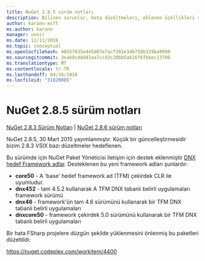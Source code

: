 ```yaml
---
title: NuGet 2.8.5 sürüm notları
description: Bilinen sorunlar, hata düzeltmeleri, eklenen özellikleri ve dcr NuGet 2.8.5 dahil etmek için sürüm notları.
author: karann-msft
ms.author: karann
manager: unnir
ms.date: 11/11/2016
ms.topic: conceptual
ms.openlocfilehash: 40557035e445d07e7acf301e34b750b329ba9990
ms.sourcegitcommit: 3eab9c4dd41ea7ccd2c28bb5ab16f6fbbec13708
ms.translationtype: MT
ms.contentlocale: tr-TR
ms.lasthandoff: 04/26/2018
ms.locfileid: "31820085"
---
```

# <a name="nuget-285-release-notes"></a>NuGet 2.8.5 sürüm notları

[NuGet 2.8.3 Sürüm Notları](../release-notes/nuget-2.8.3.md) | [NuGet 2.8.6 sürüm notları](../release-notes/nuget-2.8.6.md)

NuGet 2.8.5, 30 Mart 2015 yayımlanmıştır. Küçük bir güncelleştirmesidir bizim 2.8.3 VSIX bazı düzeltmeler hedeflenen.

Bu sürümde için NuGet Paket Yöneticisi iletişim için destek eklenmiştir [DNX hedef Framework adlar](https://github.com/aspnet/dnx).  Desteklenen bu yeni framework adları şunlardır:

* **core50** - A 'base' hedef framework ad (TFM) çekirdek CLR ile uyumludur.
* **dnx452** - tam 4.5.2 kullanarak A TFM DNX tabanlı belirli uygulamaları framework sürümü
* **dnx46** - framework'ün tam 4.6 sürümünü kullanarak bir TFM DNX tabanlı belirli uygulamaları
* **dnxcore50** - framework çekirdek 5.0 sürümünü kullanarak bir TFM DNX tabanlı belirli uygulamaları

Bir hata FSharp projelere düzgün şekilde yüklenmesini önlenmiş bu paketleri düzeltildi:

https://nuget.codeplex.com/workitem/4400